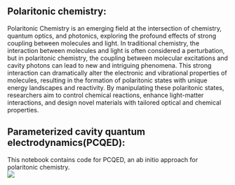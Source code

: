 ## Polaritonic chemistry:
Polaritonic Chemistry is an emerging field at the intersection of chemistry, quantum optics, and photonics, exploring the profound effects of strong coupling between molecules and light. In traditional chemistry, the interaction between molecules and light is often considered a perturbation, but in polaritonic chemistry, the coupling between molecular excitations and cavity photons can lead to new and intriguing phenomena. This strong interaction can dramatically alter the electronic and vibrational properties of molecules, resulting in the formation of polaritonic states with unique energy landscapes and reactivity. By manipulating these polaritonic states, researchers aim to control chemical reactions, enhance light-matter interactions, and design novel materials with tailored optical and chemical properties.


## Parameterized cavity quantum electrodynamics(PCQED):
This notebook contains code for PCQED, an ab initio approach for polaritonic chemistry.   
![](https://github.com/rubymanderna/SCQED-PCQED/blob/d96cfbc77406fc84028a0c79b7b59f35351ba426/JCTC.png](https://github.com/rubymanderna/SCQED-PCQED/blob/main/JCTC.png)https://github.com/rubymanderna/SCQED-PCQED/blob/main/JCTC.png)
